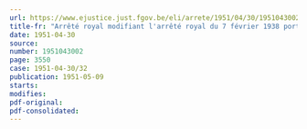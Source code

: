 ```yaml
---
url: https://www.ejustice.just.fgov.be/eli/arrete/1951/04/30/1951043002/justel
title-fr: "Arrêté royal modifiant l'arrêté royal du 7 février 1938 portant création au Ministère de l'Instruction publique de deux Conseils culturels"
date: 1951-04-30
source:
number: 1951043002
page: 3550
case: 1951-04-30/32
publication: 1951-05-09
starts:
modifies:
pdf-original:
pdf-consolidated:
---
```


